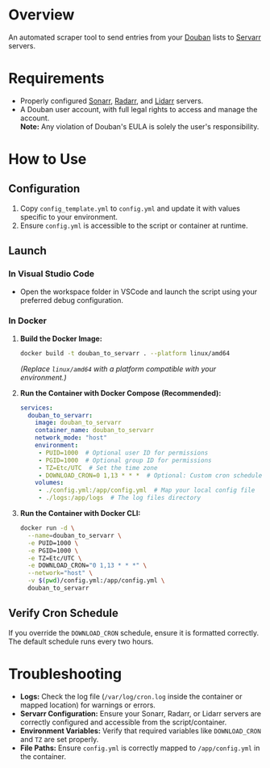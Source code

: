# Overview
An automated scraper tool to send entries from your [Douban](https://www.douban.com/) lists to [Servarr](https://wiki.servarr.com/) servers.

# Requirements
- Properly configured [Sonarr](https://sonarr.tv/), [Radarr](https://radarr.video/), and [Lidarr](https://lidarr.audio/) servers.
- A Douban user account, with full legal rights to access and manage the account.  
  **Note:** Any violation of Douban's EULA is solely the user's responsibility.

# How to Use

## Configuration
1. Copy `config_template.yml` to `config.yml` and update it with values specific to your environment.
2. Ensure `config.yml` is accessible to the script or container at runtime.

## Launch

### In Visual Studio Code
- Open the workspace folder in VSCode and launch the script using your preferred debug configuration.

### In Docker
1. **Build the Docker Image:**
   ```bash
   docker build -t douban_to_servarr . --platform linux/amd64
   ```
   *(Replace `linux/amd64` with a platform compatible with your environment.)*

2. **Run the Container with Docker Compose (Recommended):**
   ```yaml
   services:
     douban_to_servarr:
       image: douban_to_servarr
       container_name: douban_to_servarr
       network_mode: "host"
       environment:
        - PUID=1000  # Optional user ID for permissions
        - PGID=1000  # Optional group ID for permissions
        - TZ=Etc/UTC  # Set the time zone
        - DOWNLOAD_CRON=0 1,13 * * *  # Optional: Custom cron schedule
       volumes:
        - ./config.yml:/app/config.yml  # Map your local config file
        - ./logs:/app/logs  # The log files directory
   ```

3. **Run the Container with Docker CLI:**
   ```bash
   docker run -d \
     --name=douban_to_servarr \
     -e PUID=1000 \
     -e PGID=1000 \
     -e TZ=Etc/UTC \
     -e DOWNLOAD_CRON="0 1,13 * * *" \
     --network="host" \
     -v $(pwd)/config.yml:/app/config.yml \
     douban_to_servarr
   ```

## Verify Cron Schedule
If you override the `DOWNLOAD_CRON` schedule, ensure it is formatted correctly. The default schedule runs every two hours.

# Troubleshooting
- **Logs:** Check the log file (`/var/log/cron.log` inside the container or mapped location) for warnings or errors.
- **Servarr Configuration:** Ensure your Sonarr, Radarr, or Lidarr servers are correctly configured and accessible from the script/container.
- **Environment Variables:** Verify that required variables like `DOWNLOAD_CRON` and `TZ` are set properly.
- **File Paths:** Ensure `config.yml` is correctly mapped to `/app/config.yml` in the container.
